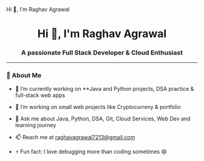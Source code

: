 Hi 👋, I'm Raghav Agrawal


<h1 align="center">Hi 👋, I'm Raghav Agrawal</h1>
<h3 align="center">A passionate Full Stack Developer & Cloud Enthusiast</h3>

-------

### 🧠 About Me

- 🔭 I’m currently working on **Java and Python projects, DSA practice & full-stack web apps

- 🔭 I’m working on small web projects like Cryptocurreny & portfolio

- 💬 Ask me about Java, Python, DSA, Git, Cloud Services, Web Dev and learning journey

- 📫 Reach me at raghavagrawal7213@gmail.com

- ⚡ Fun fact: I love debugging more than coding sometimes 😄

<!--
**RaghavAgrawal-01/RaghavAgrawal-01** is a ✨ _special_ ✨ repository because its `README.md` (this file) appears on your GitHub profile.

Here are some ideas to get you started:

- 🔭 I’m currently working on ...
- 🌱 I’m currently learning ...
- 👯 I’m looking to collaborate on ...
- 🤔 I’m looking for help with ...
- 💬 Ask me about ...
- 📫 How to reach me: ...
- 😄 Pronouns: ...
- ⚡ Fun fact: ...
-->
